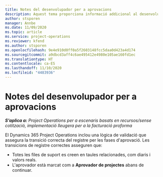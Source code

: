 ```yaml
---
title: Notes del desenvolupador per a aprovacions
description: Aquest tema proporciona informació addicional al desenvolupador sobre com treballar amb aprovacions.
author: stsporen
manager: Annbe
ms.date: 11/09/2020
ms.topic: article
ms.service: project-operations
ms.reviewer: kfend
ms.author: stsporen
ms.openlocfilehash: 9e4e910d0ff0a5f2603148fcc5daa0d423a4d174
ms.sourcegitcommit: a9dbcd3aff4c6ae495412e4980e105ae160fd1ec
ms.translationtype: HT
ms.contentlocale: ca-ES
ms.lasthandoff: 11/10/2020
ms.locfileid: "4483936"
---
```

# <a name="developer-notes-for-approvals"></a>Notes del desenvolupador per a aprovacions

_**S'aplica a:** Project Operations per a escenaris basats en recursos/sense cotització, implementació lleugera per a la facturació proforma_

El Dynamics 365 Project Operations inclou una lògica de validació que assegura la transició correcta del registre per les fases d'aprovació. Les transicions de registre correctes asseguren que: 

  - Totes les files de suport es creen en taules relacionades, com diaris i valors reals.
  - L'aprovador està marcat com a **Aprovador de projectes** abans de continuar.
